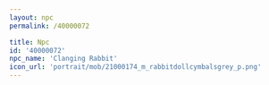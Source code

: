 ```yaml
---
layout: npc
permalink: /40000072

title: Npc
id: '40000072'
npc_name: 'Clanging Rabbit'
icon_url: 'portrait/mob/21000174_m_rabbitdollcymbalsgrey_p.png'
---
```

